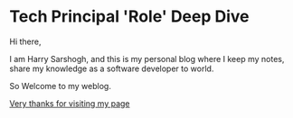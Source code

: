 # Tech Principal 'Role' Deep Dive

Hi there,

I am Harry Sarshogh, 
and this is my personal blog where I keep my notes, share my knowledge as a software developer to world.

So Welcome to my weblog.


[Very thanks for visiting my page](https://techprincipalpathways.com/team/harry-sarshogh/) 

